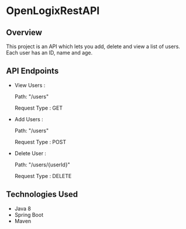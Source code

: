 # OpenLogixRestAPI

## Overview
This project is an API which lets you add, delete and view a list of users. Each user has an ID, name and age.

## API Endpoints
- View Users :  

  Path: "/users" 
  
  Request Type : GET

- Add Users : 

  Path: "/users" 
  
  Request Type : POST

- Delete User : 

  Path: "/users/{userId}" 

  Request Type : DELETE

## Technologies Used
- Java 8
- Spring Boot
- Maven
